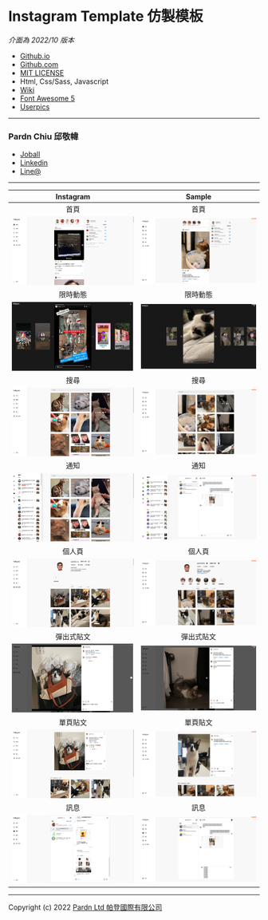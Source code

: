 # Instagram Template 仿製模板

*介面為 2022/10 版本*

- [Github.io](https://pardnchiu.github.io/instagram-template-202210/)
- [Github.com](https://github.com/pardnchiu/instagram-template-202210/)
- [MIT LICENSE](./LICENSE)
- Html, Css/Sass, Javascript
- [Wiki](https://zh.m.wikipedia.org/zh-tw/File:Instagram_logo.svg)
- [Font Awesome 5](https://fontawesome.com/v5/search)
- [Userpics](https://userpics.craftwork.design)

***

### Pardn Chiu 邱敬幃

- [Joball](https://joball.tw/@pardnltd)
- [Linkedin](https://www.linkedin.com/in/pardnchiu/)
- [Line@](http://lin.ee/Gtcb5kc)

***

| Instagram | Sample |
| :-: | :-: |
|  首頁 |  首頁 |
| ![1](image/preview/instagram1.png) | ![1](image/preview/sample1.png) |
| 限時動態 | 限時動態 |
| ![7](image/preview/instagram8.png) | ![7](image/preview/sample8.png) |
| 搜尋 | 搜尋 |
| ![2](image/preview/instagram2.png) | ![2](image/preview/sample2.png) |
| 通知 |  通知 |
| ![3](image/preview/instagram3.png) | ![3](image/preview/sample3.png) |
| 個人頁 | 個人頁 |
| ![4](image/preview/instagram4.png) | ![4](image/preview/sample4.png) |
| 彈出式貼文 | 彈出式貼文 |
| ![5](image/preview/instagram5.png) | ![5](image/preview/sample5.png) |
| 單頁貼文 | 單頁貼文 |
| ![6](image/preview/instagram6.png) | ![6](image/preview/sample6.png) |
| 訊息 | 訊息 |
| ![7](image/preview/instagram7.png) | ![7](image/preview/sample7.png) |

***

Copyright (c) 2022 [Pardn Ltd 帕登國際有限公司](https://joball.tw/@pardnltd)